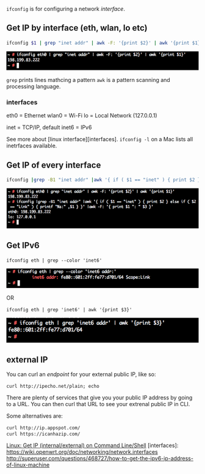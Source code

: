 `ifconfig` is for configuring a network _interface_.


## Get IP by interface (eth, wlan, lo etc)

```sh
ifconfig $1 | grep "inet addr" | awk -F: '{print $2}' | awk '{print $1}'
```

![Screenshot 2015-12-02 16.09.28.png](resources/E409342ADEABA24414285206B68A05C2.png) 

`grep` prints lines mathcing a pattern
`awk` is a pattern scanning and processing language.

### interfaces
eth0 = Ethernet
wlan0 = Wi-Fi
lo = Local Network (127.0.0.1)

inet = TCP/IP, default
inet6 = IPv6

See more about [linux interface][interfaces]. `ifconfig -l` on a Mac lists all inetrfaces available.

## Get IP of every interface

```sh
ifconfig |grep -B1 "inet addr" |awk '{ if ( $1 == "inet" ) { print $2 } else if ( $2 == "Link" ) { printf "%s:" ,$1 } }' |awk -F: '{ print $1 ": " $3 }'
```

![Screenshot 2015-12-02 16.26.22.png](resources/F9399DFCDA8F429CD27FF7571FE0ABAD.png)

## Get IPv6

    ifconfig eth | grep --color 'inet6'

![Screenshot 2015-12-02 16.47.48.png](resources/8C3D7F840B230E811C7C30B24A18BC10.png)

OR

    ifconfig eth | grep 'inet6' | awk '{print $3}'

![Screenshot 2015-12-02 16.42.35.png](resources/0540FFD2F4BF3DFF76B758F8D728128B.png)
    
## external IP
You can curl an _endpoint_ for your external public IP, like so:

    curl http://ipecho.net/plain; echo

There are plenty of services that give you your public IP address by going to a URL. You can then curl that URL to see your extrenal public IP in CLI.

Some alternatives are:

    curl http://ip.appspot.com/
    curl https://icanhazip.com/

[Linux: Get IP (internal/external) on Command Line/Shell](http://www.if-not-true-then-false.com/2010/linux-get-ip-address/)
[interfaces]: https://wiki.openwrt.org/doc/networking/network.interfaces
http://superuser.com/questions/468727/how-to-get-the-ipv6-ip-address-of-linux-machine